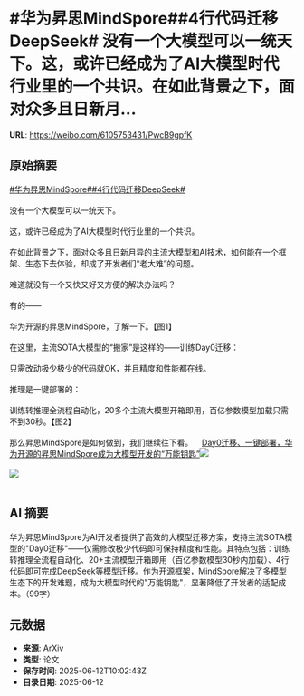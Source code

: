 # #华为昇思MindSpore##4行代码迁移DeepSeek# 没有一个大模型可以一统天下。这，或许已经成为了AI大模型时代行业里的一个共识。在如此背景之下，面对众多且日新月...

**URL**: https://weibo.com/6105753431/PwcB9gpfK

## 原始摘要

<a href="https://m.weibo.cn/search?containerid=231522type%3D1%26t%3D10%26q%3D%23%E5%8D%8E%E4%B8%BA%E6%98%87%E6%80%9DMindSpore%23&amp;extparam=%23%E5%8D%8E%E4%B8%BA%E6%98%87%E6%80%9DMindSpore%23" data-hide=""><span class="surl-text">#华为昇思MindSpore#</span></a><a href="https://m.weibo.cn/search?containerid=231522type%3D1%26t%3D10%26q%3D%234%E8%A1%8C%E4%BB%A3%E7%A0%81%E8%BF%81%E7%A7%BBDeepSeek%23&amp;extparam=%234%E8%A1%8C%E4%BB%A3%E7%A0%81%E8%BF%81%E7%A7%BBDeepSeek%23" data-hide=""><span class="surl-text">#4行代码迁移DeepSeek#</span></a> <br><br>没有一个大模型可以一统天下。<br><br>这，或许已经成为了AI大模型时代行业里的一个共识。<br><br>在如此背景之下，面对众多且日新月异的主流大模型和AI技术，如何能在一个框架、生态下去体验，却成了开发者们“老大难”的问题。<br><br>难道就没有一个又快又好又方便的解决办法吗？<br><br>有的——<br><br>华为开源的昇思MindSpore，了解一下。【图1】<br><br>在这里，主流SOTA大模型的“搬家”是这样的——训练Day0迁移：<br><br>只需改动极少极少的代码就OK，并且精度和性能都在线。<br><br>推理是一键部署的：<br><br>训练转推理全流程自动化，20多个主流大模型开箱即用，百亿参数模型加载只需不到30秒。【图2】<br><br>那么昇思MindSpore是如何做到，我们继续往下看。<a href="https://weibo.cn/sinaurl?u=https%3A%2F%2Fmp.weixin.qq.com%2Fs%2FF4HQzW_a3O-NAkMfc8zkbw" data-hide=""><span class="url-icon"><img style="width: 1rem;height: 1rem" src="https://h5.sinaimg.cn/upload/2015/09/25/3/timeline_card_small_web_default.png" referrerpolicy="no-referrer"></span><span class="surl-text">Day0迁移、一键部署，华为开源的昇思MindSpore成为大模型开发的“万能钥匙”</span></a><img style="" src="https://tvax1.sinaimg.cn/large/006Fd7o3ly1i2clu5skzsj30u00gwwim.jpg" referrerpolicy="no-referrer"><br><br><img style="" src="https://tvax3.sinaimg.cn/large/006Fd7o3ly1i2clu1x1v2j30u00k5tcy.jpg" referrerpolicy="no-referrer"><br><br>

## AI 摘要

华为昇思MindSpore为AI开发者提供了高效的大模型迁移方案，支持主流SOTA模型的"Day0迁移"——仅需修改极少代码即可保持精度和性能。其特点包括：训练转推理全流程自动化、20+主流模型开箱即用（百亿参数模型30秒内加载）、4行代码即可完成DeepSeek等模型迁移。作为开源框架，MindSpore解决了多模型生态下的开发难题，成为大模型时代的"万能钥匙"，显著降低了开发者的适配成本。（99字）

## 元数据

- **来源**: ArXiv
- **类型**: 论文
- **保存时间**: 2025-06-12T10:02:43Z
- **目录日期**: 2025-06-12
